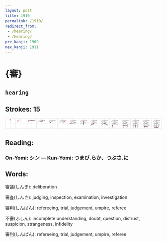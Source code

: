 ```yaml
---
layout: post
title: 1910
permalink: /1910/
redirect_from:
 - /hearing/
 - /hearing/
pre_kanji: 1909
nex_kanji: 1911
---
```


# {審}

## `hearing`

## Strokes: 15

<div class="stroke"><img src="../images/E5AFA9.png" /></div>

## Reading:

### On-Yomi: シン &mdash; Kun-Yomi: つまび.らか、つぶさ.に

## Words:

審議(しんぎ): deliberation

審査(しんさ): judging, inspection, examination, investigation

審判(しんばん): refereeing, trial, judgement, umpire, referee

不審(ふしん): incomplete understanding, doubt, question, distrust, suspicion, strangeness, infidelity

審判(しんぱん): refereeing, trial, judgement, umpire, referee
